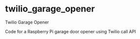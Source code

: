 # twilio_garage_opener
Twilio Garage Opener

Code for a Raspberry Pi garage door opener using Twilio call API
